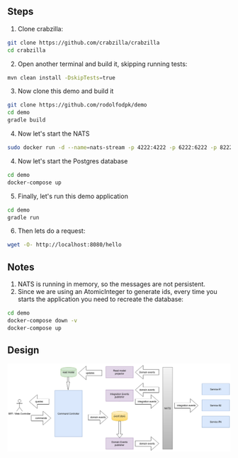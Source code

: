 
## Steps

1. Clone crabzilla:

```bash
git clone https://github.com/crabzilla/crabzilla
cd crabzilla
```

2. Open another terminal and build it, skipping running tests:

```bash
mvn clean install -DskipTests=true
```

3. Now clone this demo and build it

```bash
git clone https://github.com/rodolfodpk/demo
cd demo
gradle build
```

4. Now let's start the NATS

```bash
sudo docker run -d --name=nats-stream -p 4222:4222 -p 6222:6222 -p 8222:8222  nats-streaming --user al --pass alisson
```

4. Now let's start the Postgres database

```bash
cd demo
docker-compose up
```

5. Finally, let's run this demo application

```bash
cd demo
gradle run
```

6. Then lets do a request:

```bash
wget -O- http://localhost:8080/hello
```

## Notes

1. NATS is running in memory, so the messages are not persistent.
2. Since we are using an AtomicInteger to generate ids, every time you starts the application you need to recreate the database:

```bash
cd demo
docker-compose down -v
docker-compose up
```

## Design

![GitHub Logo](/cqrs-arch-outbox.png)